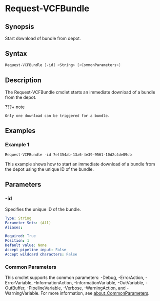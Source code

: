 # Request-VCFBundle

## Synopsis

Start download of bundle from depot.

## Syntax

```powershell
Request-VCFBundle [-id] <String> [<CommonParameters>]
```

## Description

The Request-VCFBundle cmdlet starts an immediate download of a bundle from the depot.

???+ note

    Only one download can be triggered for a bundle.

## Examples

### Example 1

```powershell
Request-VCFBundle -id 7ef354ab-13a6-4e39-9561-10d2c4de89db
```

This example shows how to start an immediate download of a bundle from the depot using the unique ID of the bundle.

## Parameters

### -id

Specifies the unique ID of the bundle.

```yaml
Type: String
Parameter Sets: (All)
Aliases:

Required: True
Position: 1
Default value: None
Accept pipeline input: False
Accept wildcard characters: False
```

### Common Parameters

This cmdlet supports the common parameters: -Debug, -ErrorAction, -ErrorVariable, -InformationAction, -InformationVariable, -OutVariable, -OutBuffer, -PipelineVariable, -Verbose, -WarningAction, and -WarningVariable. For more information, see [about_CommonParameters](http://go.microsoft.com/fwlink/?LinkID=113216).
